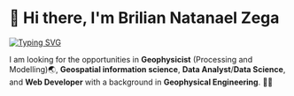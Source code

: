 # 👋 Hi there, I'm Brilian Natanael Zega

[![Typing SVG](https://readme-typing-svg.herokuapp.com/?lines=Hi+there👋;I'm+Brilian+Natanael+Zega;I+graduated+from+Bandung+Institute+of+Technology)](https://git.io/typing-svg)

I am looking for the opportunities in **Geophysicist** (Processing and Modelling)🌏, **Geospatial information science**, **Data Analyst**/**Data Science**, and **Web Developer** with a background in **Geophysical Engineering**. 👨‍🔬
